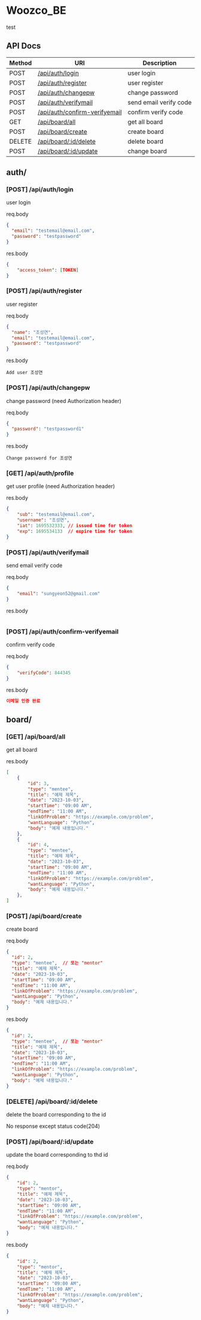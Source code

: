# Woozco_BE
test
## API Docs

| Method | URI                                   | Description            |
|--------|---------------------------------------|------------------------|
| POST   | [/api/auth/login](#post-apiauthlogin)        | user login             |
| POST   | [/api/auth/register](#post-apiauthregister)  | user register          |
| POST   | [/api/auth/changepw](#post-apiauthchangepw)  | change password        |           
| POST   | [/api/auth/verifymail](#post-apiauthverifymail)                   | send email verify code        |
| POST   | [/api/auth/confirm-verifyemail](#post-apiauthconfirm-verifyemail) | confirm verify code           |
| GET    | [/api/board/all](#get-apiboardall)     | get all board      |
| POST    | [/api/board/create](#post-apiboardcreate)     | create board       |
| DELETE    | [/api/board/:id/delete](#delete-apiboardiddelete)     | delete board       |
| POST    | [/api/board/:id/update](#post-apiboardidupdate)     | change board       |

## auth/

### [POST] /api/auth/login

user login

req.body
```json
{
  "email": "testemail@email.com",
  "password": "testpassword"
}
```

res.body
```json
{
    "access_token": [TOKEN]
}
```

### [POST] /api/auth/register

user register

req.body
```json
{
  "name": "조성연",
  "email": "testemail@email.com",
  "password": "testpassword"
}
```

res.body
```text
Add user 조성연
```

### [POST] /api/auth/changepw

change password
(need Authorization header)

req.body
```json
{
  "password": "testpassword1"
}
```

res.body
```text
Change password for 조성연
```

### [GET] /api/auth/profile

get user profile
(need Authorization header)

res.body

```json
{
    "sub": "testemail@email.com",
    "username": "조성연",
    "iat": 1695532333, // issued time for token
    "exp": 1695534133  // expire time for token
}
```

### [POST] /api/auth/verifymail

send email verify code  

req.body
```json
{
    "email": "sungyeon52@gmail.com"
}
```

res.body
```json

```

### [POST] /api/auth/confirm-verifyemail

confirm verify code 

req.body
```json
{
    "verifyCode": 844345
}
```

res.body
```json
이메일 인증 완료
```

## board/

### [GET] /api/board/all

get all board 

res.body

```json
[
    {
        "id": 3,
        "type": "mentee",
        "title": "예제 제목",
        "date": "2023-10-03",
        "startTime": "09:00 AM",
        "endTime": "11:00 AM",
        "linkOfProblem": "https://example.com/problem",
        "wantLanguage": "Python",
        "body": "예제 내용입니다."
    },
    {
        "id": 4,
        "type": "mentee",
        "title": "예제 제목",
        "date": "2023-10-03",
        "startTime": "09:00 AM",
        "endTime": "11:00 AM",
        "linkOfProblem": "https://example.com/problem",
        "wantLanguage": "Python",
        "body": "예제 내용입니다."
    },
]
```

### [POST] /api/board/create

create board 

req.body
```json
{
  "id": 2,
  "type": "mentee",  // 또는 "mentor"
  "title": "예제 제목",
  "date": "2023-10-03",
  "startTime": "09:00 AM",
  "endTime": "11:00 AM",
  "linkOfProblem": "https://example.com/problem",
  "wantLanguage": "Python",
  "body": "예제 내용입니다."
}
```
res.body

```json
{
  "id": 2,
  "type": "mentee",  // 또는 "mentor"
  "title": "예제 제목",
  "date": "2023-10-03",
  "startTime": "09:00 AM",
  "endTime": "11:00 AM",
  "linkOfProblem": "https://example.com/problem",
  "wantLanguage": "Python",
  "body": "예제 내용입니다."
}
```

### [DELETE] /api/board/:id/delete

delete the board corresponding to the id

No response except status code(204)

### [POST] /api/board/:id/update
update the board corresponding to thd id

req.body

```json
{
    "id": 2,
    "type": "mentor",
    "title": "예제 제목",
    "date": "2023-10-03",
    "startTime": "09:00 AM",
    "endTime": "11:00 AM",
    "linkOfProblem": "https://example.com/problem",
    "wantLanguage": "Python",
    "body": "예제 내용입니다."
}
```

res.body


```json
{
    "id": 2,
    "type": "mentor",
    "title": "예제 제목",
    "date": "2023-10-03",
    "startTime": "09:00 AM",
    "endTime": "11:00 AM",
    "linkOfProblem": "https://example.com/problem",
    "wantLanguage": "Python",
    "body": "예제 내용입니다."
}
```
